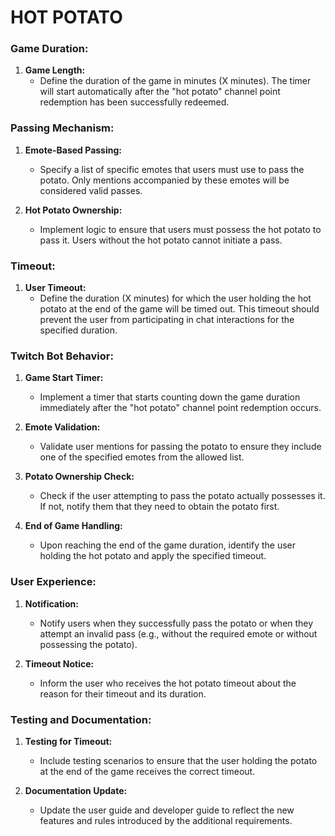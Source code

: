 # HOT POTATO
### Game Duration:
1. **Game Length:**
   - Define the duration of the game in minutes (X minutes). The timer will start automatically after the "hot potato" channel point redemption has been successfully redeemed.

### Passing Mechanism:
1. **Emote-Based Passing:**
   - Specify a list of specific emotes that users must use to pass the potato. Only mentions accompanied by these emotes will be considered valid passes.

2. **Hot Potato Ownership:**
   - Implement logic to ensure that users must possess the hot potato to pass it. Users without the hot potato cannot initiate a pass.

### Timeout:
1. **User Timeout:**
   - Define the duration (X minutes) for which the user holding the hot potato at the end of the game will be timed out. This timeout should prevent the user from participating in chat interactions for the specified duration.

### Twitch Bot Behavior:
1. **Game Start Timer:**
   - Implement a timer that starts counting down the game duration immediately after the "hot potato" channel point redemption occurs.

2. **Emote Validation:**
   - Validate user mentions for passing the potato to ensure they include one of the specified emotes from the allowed list.

3. **Potato Ownership Check:**
   - Check if the user attempting to pass the potato actually possesses it. If not, notify them that they need to obtain the potato first.

4. **End of Game Handling:**
   - Upon reaching the end of the game duration, identify the user holding the hot potato and apply the specified timeout.

### User Experience:
1. **Notification:**
   - Notify users when they successfully pass the potato or when they attempt an invalid pass (e.g., without the required emote or without possessing the potato).

2. **Timeout Notice:**
   - Inform the user who receives the hot potato timeout about the reason for their timeout and its duration.

### Testing and Documentation:
1. **Testing for Timeout:**
   - Include testing scenarios to ensure that the user holding the potato at the end of the game receives the correct timeout.

2. **Documentation Update:**
   - Update the user guide and developer guide to reflect the new features and rules introduced by the additional requirements.
